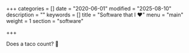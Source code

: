 +++
categories = []
date = "2020-06-01"
modified = "2025-08-10"
description = ""
keywords = []
title = "Software that I ❤"
menu = "main"
weight = 1
section = "software"

+++

Does a taco count? 🌮